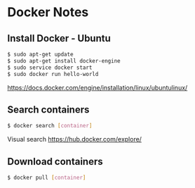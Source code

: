 Docker Notes
============

Install Docker - Ubuntu
-----------------------

``` bash
$ sudo apt-get update
$ sudo apt-get install docker-engine
$ sudo service docker start
$ sudo docker run hello-world
```
https://docs.docker.com/engine/installation/linux/ubuntulinux/

Search containers
-----------------
``` bash
$ docker search [container]
```
Visual search https://hub.docker.com/explore/

Download containers
-------------------
``` bash
$ docker pull [container]
```


